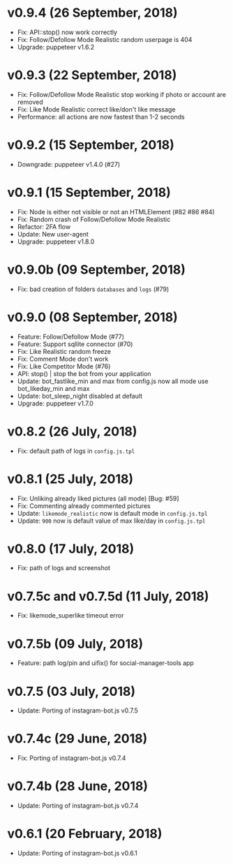 # v0.9.4 (26 September, 2018)
* Fix: API::stop() now work correctly
* Fix: Follow/Defollow Mode Realistic random userpage is 404
* Upgrade: puppeteer v1.6.2


# v0.9.3 (22 September, 2018)
* Fix: Follow/Defollow Mode Realistic stop working if photo or account are removed
* Fix: Like Mode Realistic correct like/don't like message
* Performance: all actions are now fastest than 1-2 seconds


# v0.9.2 (15 September, 2018)
* Downgrade: puppeteer v1.4.0 (#27)


# v0.9.1 (15 September, 2018)
* Fix: Node is either not visible or not an HTMLElement (#82 #86 #84)
* Fix: Random crash of Follow/Defollow Mode Realistic
* Refactor: 2FA flow
* Update: New user-agent
* Upgrade: puppeteer v1.8.0


# v0.9.0b (09 September, 2018)
* Fix: bad creation of folders `databases` and `logs` (#79)


# v0.9.0 (08 September, 2018)
* Feature: Follow/Defollow Mode (#77)
* Feature: Support sqllite connector (#70)
* Fix: Like Realistic random freeze
* Fix: Comment Mode don't work
* Fix: Like Competitor Mode (#76)
* API: stop() | stop the bot from your application
* Update: bot_fastlike_min and max from config.js now all mode use bot_likeday_min and max
* Update: bot_sleep_night disabled at default
* Upgrade: puppeteer v1.7.0


# v0.8.2 (26 July, 2018)
* Fix: default path of logs in `config.js.tpl`


# v0.8.1 (25 July, 2018)
* Fix: Unliking already liked pictures (all mode) [Bug: #59]
* Fix: Commenting already commented pictures
* Update: `likemode_realistic` now is default mode in `config.js.tpl`
* Update: `900` now is default value of max like/day in `config.js.tpl`


# v0.8.0 (17 July, 2018)
* Fix: path of logs and screenshot


# v0.7.5c and v0.7.5d (11 July, 2018)
* Fix: likemode_superlike timeout error


# v0.7.5b (09 July, 2018)
* Feature: path log/pin and uifix() for social-manager-tools app


# v0.7.5 (03 July, 2018)
* Update: Porting of instagram-bot.js v0.7.5


# v0.7.4c (29 June, 2018)
* Fix: Porting of instagram-bot.js v0.7.4


# v0.7.4b (28 June, 2018)
* Update: Porting of instagram-bot.js v0.7.4


# v0.6.1 (20 February, 2018)
* Update: Porting of instagram-bot.js v0.6.1